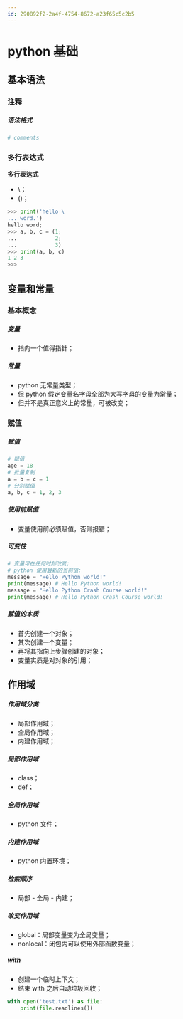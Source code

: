```yaml
---
id: 290892f2-2a4f-4754-8672-a23f65c5c2b5
---
```


# python 基础

## 基本语法

### 注释

##### 语法格式

```python
# comments
```

### 多行表达式

**多行表达式**

- \\；
- ()；

```python
>>> print('hello \
... word.')
hello word;
>>> a, b, c = (1;
...            2;
...            3)
>>> print(a, b, c)
1 2 3
>>>
```

## 变量和常量

### 基本概念

##### 变量

- 指向一个值得指针；

##### 常量

- python 无常量类型；
- 但 python 假定变量名字母全部为大写字母的变量为常量；
- 但并不是真正意义上的常量，可被改变；

### 赋值

##### 赋值

```python
# 赋值
age = 18
# 批量复制
a = b = c = 1
# 分别赋值
a, b, c = 1, 2, 3
```

##### 使用前赋值

- 变量使用前必须赋值，否则报错；

##### 可变性

```python
# 变量可在任何时刻改变;
# python 使用最新的当前值;
message = "Hello Python world!"
print(message) # Hello Python world!
message = "Hello Python Crash Course world!"
print(message) # Hello Python Crash Course world!
```

##### 赋值的本质

- 首先创建一个对象；
- 其次创建一个变量；
- 再将其指向上步骤创建的对象；
- 变量实质是对对象的引用；

## 作用域

##### 作用域分类

- 局部作用域；
- 全局作用域；
- 内建作用域；

##### 局部作用域

- class；
- def；

##### 全局作用域

- python 文件；

##### 内建作用域

- python 内置环境；

##### 检索顺序

- 局部 - 全局 - 内建；

##### 改变作用域

- global：局部变量变为全局变量；
- nonlocal：闭包内可以使用外部函数变量；

##### with

- 创建一个临时上下文；
- 结束 with 之后自动垃圾回收；

```python
with open('test.txt') as file:
    print(file.readlines())
```
